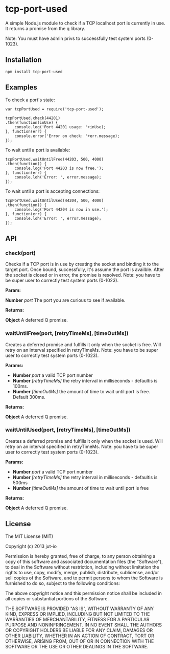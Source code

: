tcp-port-used
=============

A simple Node.js module to check if a TCP localhost port is currently in use. It
returns a promise from the q library.

Note: You must have admin privs to successfully test system ports (0-1023).

## Installation

    npm install tcp-port-used

## Examples
To check a port's state:

    var tcpPortUsed = require('tcp-port-used');

    tcpPortUsed.check(44201)
    .then(function(inUse) {
        console.log('Port 44201 usage: '+inUse);
    }, function(err) {
        console.error('Error on check: '+err.message);
    });

To wait until a port is available:

    tcpPortUsed.waitUntilFree(44203, 500, 4000)
    .then(function() {
        console.log('Port 44203 is now free.');
    }, function(err) {
        console.loh('Error: ', error.message);
    });

To wait until a port is accepting connections:

    tcpPortUsed.waitUntilUsed(44204, 500, 4000)
    .then(function() {
        console.log('Port 44204 is now in use.');
    }, function(err) {
        console.loh('Error: ', error.message);
    });

## API


### check(port)
Checks if a TCP port is in use by creating the socket and binding it to the
target port. Once bound, successfully, it's assume the port is availble.
After the socket is closed or in error, the promise is resolved.
Note: you have to be super user to correctly test system ports (0-1023).

**Param:**

**Number** *port* The port you are curious to see if available.

**Returns:**

**Object** A deferred Q promise.

### waitUntilFree(port, [retryTimeMs], [timeOutMs])
Creates a deferred promise and fulfills it only when the socket is free.
Will retry on an interval specified in retryTimeMs.
Note: you have to be super user to correctly test system ports (0-1023).

**Params:**

* **Number** *port* a valid TCP port number
* **Number** *[retryTimeMs]* the retry interval in milliseconds - defaultis is 100ms.
* **Number** *[timeOutMs]* the amount of time to wait until port is free. Default 300ms.

**Returns:**

**Object** A deferred Q promise.

### waitUntilUsed(port, [retryTimeMs], [timeOutMs])

Creates a deferred promise and fulfills it only when the socket is used.
Will retry on an interval specified in retryTimeMs.
Note: you have to be super user to correctly test system ports (0-1023).

**Params:**

* **Number** *port* a valid TCP port number
* **Number** *[retryTimeMs]* the retry interval in milliseconds - defaultis is 500ms
* **Number** *[timeOutMs]* the amount of time to wait until port is free

**Returns:**

**Object** A deferred Q promise.


## License

The MIT License (MIT)

Copyright (c) 2013 jut-io

Permission is hereby granted, free of charge, to any person obtaining a copy of
this software and associated documentation files (the "Software"), to deal in
the Software without restriction, including without limitation the rights to
use, copy, modify, merge, publish, distribute, sublicense, and/or sell copies of
the Software, and to permit persons to whom the Software is furnished to do so,
subject to the following conditions:

The above copyright notice and this permission notice shall be included in all
copies or substantial portions of the Software.

THE SOFTWARE IS PROVIDED "AS IS", WITHOUT WARRANTY OF ANY KIND, EXPRESS OR
IMPLIED, INCLUDING BUT NOT LIMITED TO THE WARRANTIES OF MERCHANTABILITY, FITNESS
FOR A PARTICULAR PURPOSE AND NONINFRINGEMENT. IN NO EVENT SHALL THE AUTHORS OR
COPYRIGHT HOLDERS BE LIABLE FOR ANY CLAIM, DAMAGES OR OTHER LIABILITY, WHETHER
IN AN ACTION OF CONTRACT, TORT OR OTHERWISE, ARISING FROM, OUT OF OR IN
CONNECTION WITH THE SOFTWARE OR THE USE OR OTHER DEALINGS IN THE SOFTWARE.

